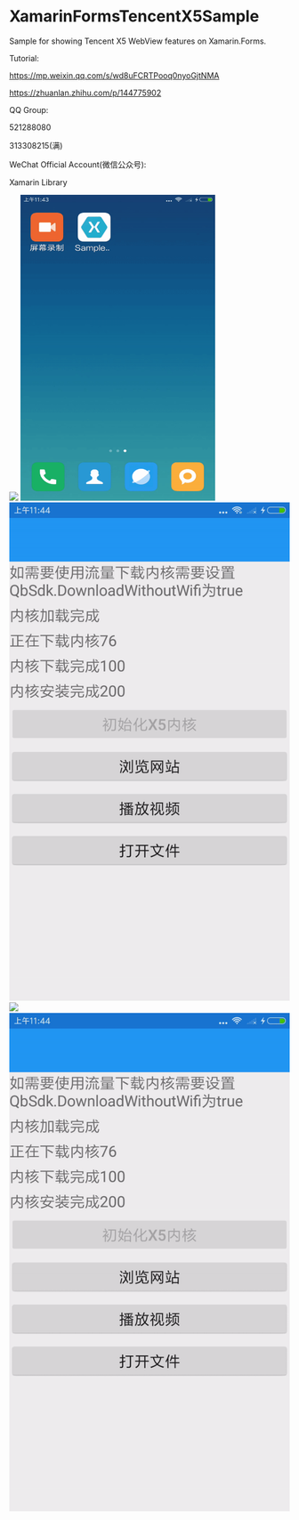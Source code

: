 # XamarinFormsTencentX5Sample 
Sample for showing Tencent X5 WebView features on Xamarin.Forms.

Tutorial:

https://mp.weixin.qq.com/s/wd8uFCRTPooq0nyoGjtNMA

https://zhuanlan.zhihu.com/p/144775902

QQ Group:

521288080

313308215(满)

WeChat Official Account(微信公众号):

Xamarin Library

<img src="https://github.com/jingliancui/XamarinFormsTencentX5Sample/blob/master/Images/wechatqrcode.jpg?raw=true"/>

<img src="https://github.com/jingliancui/XamarinFormsTencentX5Sample/blob/master/Images/LoadLib.gif?raw=true" width="350" height="550"/>

<img src="https://github.com/jingliancui/XamarinFormsTencentX5Sample/blob/master/Images/ServeNet.gif?raw=true"/>

<img src="https://github.com/jingliancui/XamarinFormsTencentX5Sample/blob/master/Images/PlayVideo.gif?raw=true"/>

<img src="https://github.com/jingliancui/XamarinFormsTencentX5Sample/blob/master/Images/OpenFile.gif?raw=true"/>
